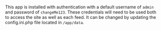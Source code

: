 This app is installed with authentication with a default username of `admin` and password of `changeMe123`. These credentials will need to be used both to access the site as well as each feed. It can be changed by updating the config.ini.php file located in `/app/data`. 